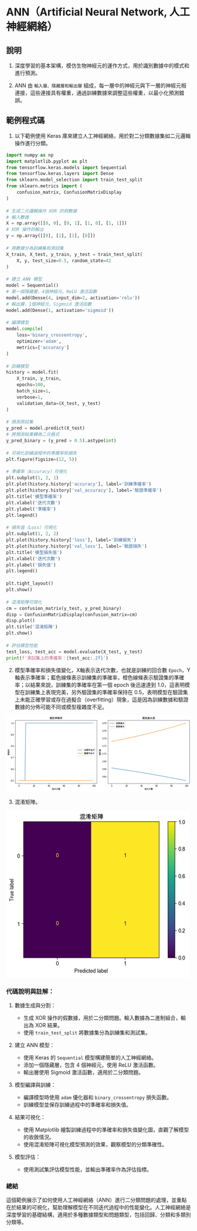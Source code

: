 # ANN（Artificial Neural Network, 人工神經網絡）

## 說明

1. 深度學習的基本架構，模仿生物神經元的運作方式，用於識別數據中的模式和進行預測。

2. ANN 由 `輸入層、隱藏層和輸出層` 組成，每一層中的神經元與下一層的神經元相連接，這些連接具有權重，通過訓練數據來調整這些權重，以最小化預測錯誤。

## 範例程式碼

1. 以下範例使用 Keras 庫來建立人工神經網絡，用於對二分類數據集如二元邏輯操作進行分類。

```python
import numpy as np
import matplotlib.pyplot as plt
from tensorflow.keras.models import Sequential
from tensorflow.keras.layers import Dense
from sklearn.model_selection import train_test_split
from sklearn.metrics import (
    confusion_matrix, ConfusionMatrixDisplay
)

# 生成二元邏輯操作 XOR 的假數據
# 輸入數據
X = np.array([[0, 0], [0, 1], [1, 0], [1, 1]])
# XOR 操作的輸出
y = np.array([[0], [1], [1], [0]])

# 將數據分為訓練集和測試集
X_train, X_test, y_train, y_test = train_test_split(
    X, y, test_size=0.5, random_state=42
)

# 建立 ANN 模型
model = Sequential()
# 第一個隱藏層，4個神經元，ReLU 激活函數
model.add(Dense(4, input_dim=2, activation='relu'))
# 輸出層，1個神經元，Sigmoid 激活函數
model.add(Dense(1, activation='sigmoid'))

# 編譯模型
model.compile(
    loss='binary_crossentropy',
    optimizer='adam',
    metrics=['accuracy']
)

# 訓練模型
history = model.fit(
    X_train, y_train,
    epochs=100,
    batch_size=1,
    verbose=1,
    validation_data=(X_test, y_test)
)

# 預測測試集
y_pred = model.predict(X_test)
# 將預測結果轉為二元格式
y_pred_binary = (y_pred > 0.5).astype(int)

# 可視化訓練過程中的準確率和損失
plt.figure(figsize=(12, 5))

# 準確率（Accuracy）可視化
plt.subplot(1, 2, 1)
plt.plot(history.history['accuracy'], label='訓練準確率')
plt.plot(history.history['val_accuracy'], label='驗證準確率')
plt.title('模型準確率')
plt.xlabel('迭代次數')
plt.ylabel('準確率')
plt.legend()

# 損失值（Loss）可視化
plt.subplot(1, 2, 2)
plt.plot(history.history['loss'], label='訓練損失')
plt.plot(history.history['val_loss'], label='驗證損失')
plt.title('模型損失值')
plt.xlabel('迭代次數')
plt.ylabel('損失值')
plt.legend()

plt.tight_layout()
plt.show()

# 混淆矩陣可視化
cm = confusion_matrix(y_test, y_pred_binary)
disp = ConfusionMatrixDisplay(confusion_matrix=cm)
disp.plot()
plt.title('混淆矩陣')
plt.show()

# 評估模型性能
test_loss, test_acc = model.evaluate(X_test, y_test)
print(f'測試集上的準確率：{test_acc:.2f}')
```

2. 模型準確率和損失值變化，X軸表示迭代次數，也就是訓練的回合數 `Epoch`，Y軸表示準確率；藍色線條表示訓練集的準確率，橙色線條表示驗證集的準確率；以結果來說，訓練集的準確率在第一個 epoch 後迅速達到 1.0，這表明模型在訓練集上表現完美，另外驗證集的準確率保持在 0.5，表明模型在驗證集上未能正確學習或存在過擬合（overfitting）現象，這是因為訓練數據和驗證數據的分佈可能不同或模型複雜度不足。

![](images/img_12.png)

3. 混淆矩陣。

![](images/img_13.png)

### 代碼說明與註解：

1. 數據生成與分割：
   - 生成 XOR 操作的假數據，用於二分類問題。輸入數據為二進制組合，輸出為 XOR 結果。
   - 使用 `train_test_split` 將數據集分為訓練集和測試集。

2. 建立 ANN 模型：
   - 使用 Keras 的 `Sequential` 模型構建簡單的人工神經網絡。
   - 添加一個隱藏層，包含 4 個神經元，使用 ReLU 激活函數。
   - 輸出層使用 Sigmoid 激活函數，適用於二分類問題。

3. 模型編譯與訓練：
   - 編譯模型時使用 `adam` 優化器和 `binary_crossentropy` 損失函數。
   - 訓練模型並保存訓練過程中的準確率和損失值。

4. 結果可視化：
   - 使用 Matplotlib 繪製訓練過程中的準確率和損失值變化圖，直觀了解模型的收斂情況。
   - 使用混淆矩陣可視化模型預測的效果，觀察模型的分類準確性。

5. 模型評估：
   - 使用測試集評估模型性能，並輸出準確率作為評估指標。

### 總結

這個範例展示了如何使用人工神經網絡（ANN）進行二分類問題的處理，並重點在於結果的可視化，幫助理解模型在不同迭代過程中的性能變化。人工神經網絡是深度學習的基礎結構，適用於多種數據類型和問題類型，包括回歸、分類和多類別分類等。